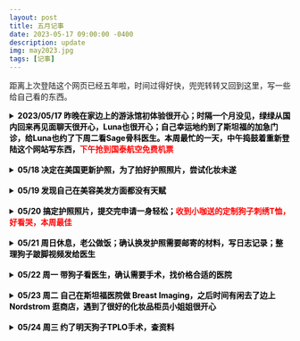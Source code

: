 ```yaml
---
layout: post
title: 五月记事
date: 2023-05-17 09:00:00 -0400
description: update
img: may2023.jpg
tags: [记事]
---
```


距离上次登陆这个网页已经五年啦，时间过得好快，兜兜转转又回到这里，写一些给自己看的东西。<br>



<details> 
<summary><b><span style="color:black">2023/05/17 昨晚在家边上的游泳馆初体验很开心；时隔一个月没见，绿绿从国内回来再见面聊天很开心，Luna也很开心；自己幸运地约到了斯坦福的加急门诊，给Luna也约了下周二看Sage骨科医生。本周最忙的一天，中午捣鼓着重新登陆这个网站写东西，</span><span style="color:red">下午抢到国泰航空免费机票</span></b>
</summary>
<ul>
昨天晚上去家边上的健身中心游泳，新用户第一次免费体验。也是第一次带着Apple Watch游泳，完全没有问题。对健身房无感，但是游泳很开心，确实感觉今天的心情和精神状态有比昨天好。<br>
今天一早接到了Stanford Healthcare打来电话，帮我加急约到了下周二的breast imaging，本来正常约的话是一个月后，感谢 Stanford Healthcare 的接线员小姐姐和我在 One Medical 的家庭医生第一时间帮我提交了 Referral。<br>
昨天绿绿从上海回来，一个月没见了，开开心心带狗子去见Chip玩，中途没拦住让她们到草坪疯跑了好几圈，昨晚和今早刚爬起来的时候明显腿瘸，打电话约了Sage下周一看医生，也挺快就约到了。<br>
中午寻思着重新启用这个主页写写日记。开始安装<a href="https://jekyllrb.com/docs/installation/macos/" target="_blank">Jekyll</a>比较顺利，因为不想一直用 Git Push 看效果，又检索了下怎么使用local server查看更新（<a href="https://docs.github.com/en/pages/setting-up-a-github-pages-site-with-jekyll/testing-your-github-pages-site-locally-with-jekyll" target="_blank">Testing your GitHub Pages site locally with Jekyll</a>）。装Bundler时候遇到各种报错，什么 "Could not locate Gemfile" “An error occurred while installing ffi (1.9.18)” 试了网友给出的各种方法最后终于顺利搞定，在相应文件夹位置用指令 <b>bundle exec jekyll serve</b> 就可以在本地（<a href="http://127.0.0.1:4000/" target="_blank">127.0.0.1:4000/</a>）查看更新了。然后就是浏览了下之前用的代码和写的内容，想做大一点的改动但好像暂时还没这个实力 😅 <br>
下午5点和小伙伴一起参加<a href="https://mp.weixin.qq.com/s/t_peR4XntC5IO8JlqTW_FQ" target="_blank">国泰航空的抢票活动</a>，往返机票只要付税费$348.95。本来排队是一万多号，然后5:45兆铭分享了一个美卡论坛的帖子说已经有人买好了，6点论坛里有人找到bug，隐身模式从<a href="https://www.cathaypacific.com/cx/sc_CN/book-a-trip/timetable.html" target="_blank">时刻表链接</a>使用优惠码（SFOHKAA23）可以绕过排队直接定航班，正常排队反而会因为Time Out被登出。非常幸运四个人都买到票了，我和老公十月回，他俩年底回。买完票又刷了好一会儿美卡论坛那个帖子，从头到尾看了一遍。其实抢票之前就有些头疼的征兆，毕竟好久没看代码了，抢完票更是头疼的厉害，吃了两颗头孢抗一下。<br>
降低预期这个事情很有意思。晚上老公打电话回来说他今天在公司拿了非常不好吃的饭，我就顺手在他到家之前炒了个韭菜炒鸡蛋。到家一看他拿的是咖喱鸡，胡萝卜配米饭。我这么挑食一人，反而觉得还挺好吃的。<br>
晚上查资料看到入境香港需要护照六个月有效期，我护照刚好3月初到期，飞的时候差1个月不到。本来想回国更新护照的，这样一来还是得在这边办了。大晚上的下载中国领事APP，填资料，最后卡在上传照片这一步，快12点了就先不搞了。<br>
躺到床上想到就这么顺利地买上了回国机票，上一次回国还是17年时候，一晃6年了，自己都没意识到已经这么久没回去了，想到要回国了还是挺开心的。因为心思比较活络，没有像前几天一样沾到枕头就睡，爬起来又吃了100mg的喹硫平，1点时候入睡。<br>
</ul>
</details>

<br>



<details> 
<summary><b><span style="color:black">05/18 决定在美国更新护照，为了拍好护照照片，尝试化妆未遂</span></b></summary>
<ul>
早上9:30起，以为睡得晚又加了药量会晚起，没想到起的还挺早。正好手机发了个警报（人口失踪）听到蹭的一下就醒了，从床上爬起来，脑袋也非常清醒。<br>
一早想着把证件照自己拍了吧！最近剪了个短发（方便洗头）发型有点杂乱，平时也不咋关注自己的容貌，去外面拍证件照也就算了，这会儿是让自己拍照上传，照片还是要印在护照上用十年的，自然是想拍的好看一点，自拍了几张怎么看怎么不满意，这种时候就非常羡慕别人会化妆啦！找出之前买东西送的粉底液小样在脸上瞎涂 😂 卸妆又不利索，感觉脸都快被折腾坏了<br>
</ul>
</details>

<br>


<details> 
<summary><b><span style="color:black">05/19 发现自己在美容美发方面都没有天赋</span></b></summary>
<ul> 
想着化妆不行那折腾一下发型吧！（以下是大段吐槽，阅读可能引起不适）弄了大半天，最后发现早晨睡起来啥也不做头发状态最好，颅顶高发量多刘海相对正常可以略微遮挡额头。用直发器和梳子越搞发际线越高头发看起来越少，跟着网上学剪刘海，拉C字刘海，很简单的步骤，但是自己弄出来效果完全不对，还比原来更难看。哎对妆造真的是一点天赋都没有，放弃打扮了，护照照片明天随便整整能用就行。开始是有点沮丧的，感觉全世界都会化妆，但是不会化妆好处呢就是省了时间和钱。<br>
今天把VS的退货包裹亲手递到了邮递员叔叔的手上，这次总算不会被偷了，里面有价值90刀的泳衣；和爸妈确认了十月回国和老公一起请亲戚朋友吃饭，又看了下机票；第一次用 Toogoodtogo App 定了折扣面包明天取；收到Nordstrom和Ulta发的十刀优惠券。<br>
</ul>
</details>

<br>

<details> 
    <summary><b><span style="color:black">05/20 搞定护照照片，提交完申请一身轻松；</span><span style="color:red">收到小咖送的定制狗子刺绣T恤，好看哭，本周最佳</span></b>
</summary>
<ul> 
下午终于搞定了护照照片，从2天前想要拍个美美的照，到今天只想快速完成交差再也不用操心这个事。拍照，iPhone 抠图换白色背景，PS调尺寸，稍微头发边缘修一下，忐忐忑忑把照片传到App生怕过不了，还好照片相当顺利地通过了检测。<br>
今天有个非常非常开心的事情，就是小咖做好了狗子的定制T恤，才知道她也在湾区就直接约了个饭。晚上老公去拿完面包我们直接去了餐馆碰面，衣服真的做的超级精致！聊天时候才知道她是买了专门的机器绣，主要是前期画图比较费劲，衣服上绣了Luna和Ga宝，可以说相当爱不释手了。<br>

<img src="{{ site.url }}{{ site.baseurl }}/assets/img/content/Dog-T-shirt.JPG" >

</ul>
</details>

<br>

<details> 
<summary><b><span style="color:black">05/21 周日休息，老公做饭；确认换发护照需要邮寄的材料，写日志记录；整理狗子跛脚视频发给医生</span></b></summary>
<ul>
老公昨天带了寿司回来，就着昨天拿的面包吃了早饭和午饭，还做了个葱烧豆腐。<br>
写了新日志<a href="{{ site.url }}{{ site.baseurl }}/blog/2023/05/21/renew-china-passport/" target="_blank">《申请中国护照换发》</a>整理一下自己之后要寄出的材料。<br>
查了Amex官网确认自己拿到了15K referral点数，老公也有10K MR 点数的开卡奖励。<br>
晚上把狗子之前每天清晨起床跛脚的视频整理了一下，写了个很长的邮件给Sage的医生。<br>
又在TooGoodToGo App里下了一单，店名叫Poke House，这家店还挺抢手的，秒没，明晚拿希望好吃。
</ul>
</details>



<br>

<details> 
<summary><b><span style="color:black">05/22 周一 带狗子看医生，确认需要手术，找价格合适的医院</span></b></summary>
<ul>
上午简单整理了一下狗子的病史，中午顺路去老公公司食堂拿饭，下午两点看医生。<br>
医生看过了邮件视频说很有帮助，这次做检查时候可以感觉到狗子膝盖有不适感，建议手术。术后需要6-8周的恢复时间，两个月之后去复诊，再往后巩固一个月看有没有问题，所以前后最好留出三个月时间陪狗子。<br>
我们是7月底去夏威夷，9月底回国，刚好都间隔两个月，中间把做完手术的狗托付给别人也不一定放心，可能还是想等10月底回美国再做。<br>
信箱里老公CSP的信用卡顺利收到没有被偷，感恩❤️<br>
本来觉得复诊费用$129还挺便宜的，毕竟保险能报销就完全不心疼，直到收到了手术预估费用，$9600起，巨贵，决定还是找别家做。
搜到了这几家：第一家是家边上的 Warm Springs Pet Hospital，华人医院，明码标价$4400，算是湾区比较便宜的，医生不是board-certified 但是经验比较丰富，谷歌评分 <a href="https://www.google.com/maps/place/Warm+Springs+Pet+Hospital/@37.4951129,-121.935069,17z/data=!3m1!4b1!4m6!3m5!1s0x808fc6597b2d0ba9:0x7fb593d371846c89!8m2!3d37.4951129!4d-121.9324941!16s%2Fg%2F11c1wvwb3h" target="_blank">4.5 (234)；</a>第二家是 Oakdale Veterinary Group，也是明码标价$4450，车程1.5小时，谷歌评分 <a href="https://www.google.com/maps/place/Oakdale+Veterinary+Group/@37.7753636,-120.820978,17z/data=!3m1!4b1!4m6!3m5!1s0x8090f9ee80c8793d:0x1bca8fc2ed053f7f!8m2!3d37.7753636!4d-120.8184031!16s%2Fg%2F1tvyl_yw" target="_blank">4.7 (264)</a>，英国医生，有一些title；最后是UC Davis，quote是$6500-$7500，只能直接去做手术，医生也不知道是哪个，感觉不太靠谱 Pass<br>

</ul>
</details>


<br>

<details> 
<summary><b><span style="color:black">05/23 周二 自己在斯坦福医院做 Breast Imaging，之后时间有闲去了边上 Nordstrom 逛商店，遇到了很好的化妆品柜员小姐姐很开心</span></b></summary>
<ul>
早上就继续联系兽医院，UC Davis回电话说最早手术时间是7月，价格是6500-7500，不接受咨询直接预约手术；另一家打了Oakdale，8:30打电话过去说会回电话，等了一整天也没回。老公说他还是prefer家边上的华人医院，比较近来回复诊也方便。<br>
中午洗了个澡，拿报纸在家门口拍照补充材料，下午护照就过了初审，接着去斯坦福看乳腺科，拍片，做了乳腺X光和超声，检查费用2200，还在保险自付范围。第一次做乳腺X光感觉胸被压的不舒服微微有点疼，第一个做X光的医生挺严肃的，做完之后笑着和我说 "You did great" 反差挺大的，被夸了有点开心；第二个做超声的医生是个很甜的小姐姐，开始前温柔地说“不好意思我的手有些凉呀”，我忙说“没事没事” 本来超声检查也很舒服，医生涂点凝胶拿机器在你胸上滑来滑去，看着医生检查心里就很踏实很有安全感，想着能在这里做最专业的检查真的是好幸运啊！最后是看片的医生，超级严肃，就和我说了三句话：“片子没啥问题，建议和上次一样做biopsy，你还有什么问题吗？” 随便扯了些有的没的，问会不会长新的，大小会不会变化；回答是有可能，大小可能随着身体激素水平变化有变化，不需要切，如果大小明显变化才需要考虑切掉。<br>
比预期提早了半小时结束，老公还在开会，我就走到Stanford Shopping Center自己去逛逛。一楼就有好多美妆柜台，看到柜台边上有挺多椅子（可以坐下来让柜姐帮忙化妆推荐产品）一开始去问了Armani的粉底，让柜姐给我推荐了个色号，直接给我推荐了5号，态度的话也是有一点点强势，说话毋庸置疑的感觉，不过我问她拿小样的时候很爽快地给我了。然后我又问她有没有遮瑕推荐，主要想遮痘印，她推荐我去另一边雅诗兰黛的试，结果遇到一个超级好的柜姐，也是甜美可爱的小姐姐。她先是在额头上给我试了两个色号，一个是和肤色接近的，另一个是更白一点的。我说我想找能遮痘印的，偏好前一个。我说我没化过妆，问她新手是不是买粉底和遮瑕就够啦？她说其实建议直接用粉底叠涂也可以遮瑕的。中间我就和她聊说自己之前吃药长了很多痘，然后就留下了很多痘印，小姐姐非常真诚地说她觉得我皮肤状态挺好的。一边给我把之前的Armani粉底擦掉，上保湿，妆前乳，再是粉底（Double Wear 1N2）告诉我说皮肤的纹理用遮瑕是遮不掉的，遮瑕比较适合遮掉比如说黑斑，遮瑕很厚的话反而会让皮肤纹理更明显。然后推荐我用Retinol产品，有皮肤科医生开的处方药，开柜产品也买得到，还去咨询旁边的柜姐问她用的哪款，给我拍了照片，真的是完全从我的角度着想。我最开始询问遮瑕产品，她先是告诉我不一定需要买遮瑕，可能粉底就够了没必要买多浪费；再是告诉我如果要遮痘印粉底其实也没用，需要买Retinol产品护肤更重要，完全没有强行给我推销任何产品，全程一直都在说我很漂亮，皮肤状态很好，不需要化妆。边上一个年纪大的柜姐也一直点头附和（给我推荐自用retinol产品的柜姐，长得很像我在亚特兰大看过的一位心理咨询师，气场特别强）真的非常幸福了。<br>
晚上在老公公司吃晚饭，下午打了会儿Pokemon，做掉了好些需要在Gym完成的任务，带了点吃的回家够明天午饭吃；回家看看电视，又在TGTG下了第三单，这次是Sunnyvale的贡茶，不知道会拿到什么呢？
<br>

</ul>
</details>

<br>

<details> 
<summary><b><span style="color:black">05/24 周三 约了明天狗子TPLO手术，查资料</span></b></summary>
<ul>
写新日志<a href="{{ site.url }}{{ site.baseurl }}/blog/2023/05/24/TPLO-surgery/" target="_blank">十字韧带 TPLO 手术 🐶</a>   
</ul>
</details>


